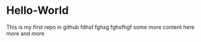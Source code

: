 # Hello-World
This is my first repo in github
fdhsf fghsg fghsfhgf
some more content here
more and more
